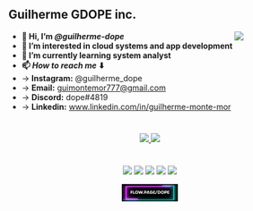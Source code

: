 ## Guilherme GDOPE inc.

<img align="right" width="20%" src="https://i.imgur.com/i3KfBTx.png">

- __👋 Hi, I’m *@guilherme-dope*__
- __👀 I’m interested in cloud systems and app development__
- __🌱 I’m currently learning system analyst__ 
-  __📫 *How to reach me* ⬇__
-   -> __Instagram:__ @guilherme_dope
-   -> __Email:__ guimontemor777@gmail.com
-   -> __Discord:__ dope#4819
-   -> __Linkedin:__ www.linkedin.com/in/guilherme-monte-mor

  #

<div align="center">
  <a href="https://github.com/guilherme-dope">
  <img height="180em" src="https://github-readme-stats.vercel.app/api?username=guilherme-dope&show_icons=true&theme=dark&include_all_commits=true&count_private=true"/>
  <img height="180em" src="https://github-readme-stats.vercel.app/api/top-langs/?username=guilherme-dope&layout=compact&langs_count=7&theme=dark"/>
</div>

  #
  
  <div align="center"> 
  
  <a href="https://instagram.com/guilherme_dope" target="_blank"><img src="https://img.shields.io/badge/-Instagram-%23E4405F?style=for-the-badge&logo=instagram&logoColor=white" target="_blank"></a>
 	<a href="https://www.twitch.tv/ddrdope" target="_blank"><img src="https://img.shields.io/badge/Twitch-9146FF?style=for-the-badge&logo=twitch&logoColor=white" target="_blank"></a>
  <a href = "mailto:guimontemor777@gmail.com"><img src="https://img.shields.io/badge/-Gmail-%23333?style=for-the-badge&logo=gmail&logoColor=white" target="_blank"></a>
  <a href="https://www.linkedin.com/in/guilherme-monte-mor" target="_blank"><img src="https://img.shields.io/badge/-LinkedIn-%230077B5?style=for-the-badge&logo=linkedin&logoColor=white" target="_blank"></a> 
  <a href = "https://www.behance.net/xdope"><img src="https://img.shields.io/badge/-Behance-blue?style=for-the-badge&logo=behance&logoColor=white"></a>

</div>
  
<div align="center" class="image-wrapper">
  
  <a href="https://flow.page/dope"><img align="center" width="20%" src="https://github.com/guilherme-dope/guilherme-dope/blob/main/bithubgifbuttonflow.gif?raw=true"></a>
 
 </div>
  

